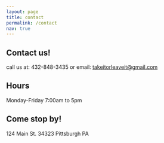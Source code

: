```yaml
---
layout: page
title: contact
permalink: /contact
nav: true
---
```


## Contact us!

call us at: 432-848-3435 or email: takeitorleaveit@gmail.com

## Hours

Monday-Friday 7:00am to 5pm

## Come stop by!

124 Main St. 34323 Pittsburgh PA
